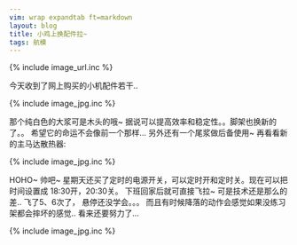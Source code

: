 ```yaml
---
vim: wrap expandtab ft=markdown
layout: blog
title: 小鸡上换配件拉~
tags: 航模
---
```

{% include image_url.inc %}

今天收到了网上购买的小机配件若干..

{% include image_jpg.inc %}

那个纯白色的大浆可是木头的哦~ 据说可以提高效率和稳定性。。脚架也换新的了。。 希望它的命运不会像前一个那样... 另外还有一个尾浆做后备使用~ 再看看新的主马达散热器:

{% include image_jpg.inc %}

HOHO~ 帅吧~ 星期天还买了定时的电源开关，可以定时开和定时关。现在可以把时间设置成 18:30开，20:30关。 下班回家后就可直接飞拉~   可是技术还是那么的差.. 飞了5、6次了， 悬停还没学会。。。 而且有时候降落的动作会感觉如果没练习架都会摔坏的感觉.. 看来还要努力了...


{% include image_jpg.inc %}
